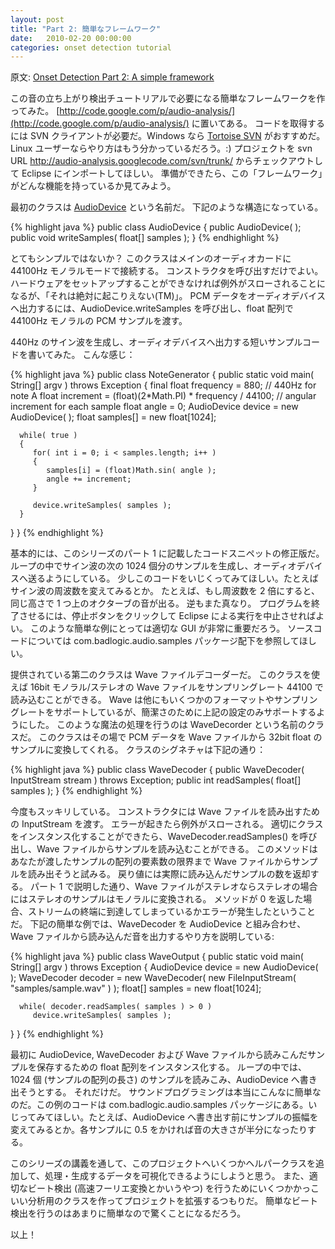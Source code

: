```yaml
---
layout: post
title: "Part 2: 簡単なフレームワーク"
date:   2010-02-20 00:00:00
categories: onset detection tutorial
---
```


原文: [Onset Detection Part 2: A simple framework](http://www.badlogicgames.com/wordpress/?p=125)

<!--
Well, i just put together a simple framework for all our onset detection tutorial needs.
It is located at http://code.google.com/p/audio-analysis/.
To get the code you will need an SVN client, on Windows Tortoise SVN is pretty good, you linux people should know your magic :).
Simply check out the project from the svn URL http://audio-analysis.googlecode.com/svn/trunk/ and import it into Eclipse.
Now that you are ready to go let’s see what this “framework” has in store.
-->

この音の立ち上がり検出チュートリアルで必要になる簡単なフレームワークを作ってみた。
[http://code.google.com/p/audio-analysis/](http://code.google.com/p/audio-analysis/) に置いてある。
コードを取得するには SVN クライアントが必要だ。Windows なら [Tortoise SVN](http://tortoisesvn.tigris.org/) がおすすめだ。Linux ユーザーならやり方はもう分かっているだろう。:)
プロジェクトを svn URL http://audio-analysis.googlecode.com/svn/trunk/ からチェックアウトして Eclipse にインポートしてほしい。
準備ができたら、この「フレームワーク」がどんな機能を持っているか見てみよう。

<!--
The first class is called AudioDevice.
It looks like this
-->

最初のクラスは [AudioDevice](http://code.google.com/p/audio-analysis/source/browse/trunk/src/com/badlogic/audio/io/AudioDevice.java) という名前だ。
下記のような構造になっている。

{% highlight java %}
public class AudioDevice
{
   public AudioDevice( );
   public void writeSamples( float[] samples );
}
{% endhighlight %}

<!--
Pretty simple, eh?
This will setup a connection to your primary audio card in 44100Hz mono mode.
Just invoke the constructor.
It will throw an exception if it couldn’t setup the hardware but “that should never happen”(TM).
To output PCM data to the audio device you invoke AudioDevice.writeSamples and pass in a float array of your 44100Hz mono PCM samples.
-->

とてもシンプルではないか？
このクラスはメインのオーディオカードに 44100Hz モノラルモードで接続する。
コンストラクタを呼び出すだけでよい。
ハードウェアをセットアップすることができなければ例外がスローされることになるが、「それは絶対に起こりえない(TM)」。
PCM データをオーディオデバイスへ出力するには、AudioDevice.writeSamples を呼び出し、float 配列で44100Hz モノラルの PCM サンプルを渡す。

<!--
I wrote a small example which will generate a sine wave at 440Hz and output it to the audio device.
It looks like this:
-->

440Hz のサイン波を生成し、オーディオデバイスへ出力する短いサンプルコードを書いてみた。
こんな感じ：

{% highlight java %}
public class NoteGenerator 
{
   public static void main( String[] argv ) throws Exception
   {
      final float frequency = 880; // 440Hz for note A
      float increment = (float)(2*Math.PI) * frequency / 44100; // angular increment for each sample
      float angle = 0;
      AudioDevice device = new AudioDevice( );
      float samples[] = new float[1024];
		
      while( true )
      {
         for( int i = 0; i < samples.length; i++ )
         {
            samples[i] = (float)Math.sin( angle );
            angle += increment;
         }
			
         device.writeSamples( samples );
      }
   }
}
{% endhighlight %}

<!--
It is basically a rewritten version of the code snippet in part 1 of this series.
In each loop iteration we generate the next 1024 samples of our sine wave and feed it to the audio device.
Play around with this code a little, e.g. change the frequency of the sine wave.
For example, if you double the frequency you get the same note in the next octave.
The inverse is also true.
To stop the program you have to kill it in Eclipse by clicking on the stop button.
A proper GUI would mean to much code for such simple examples.
You can find the source code in the package [com.badlogic.audio.samples](http://code.google.com/p/audio-analysis/source/browse/#svn/trunk/src/com/badlogic/audio/samples).
-->

基本的には、このシリーズのパート 1 に記載したコードスニペットの修正版だ。
ループの中でサイン波の次の 1024 個分のサンプルを生成し、オーディオデバイスへ送るようにしている。
少しこのコードをいじくってみてほしい。たとえばサイン波の周波数を変えてみるとか。
たとえば、もし周波数を 2 倍にすると、同じ高さで 1 つ上のオクターブの音が出る。
逆もまた真なり。
プログラムを終了させるには、停止ボタンをクリックして Eclipse による実行を中止させればよい。
このような簡単な例にとっては適切な GUI が非常に重要だろう。
ソースコードについては com.badlogic.audio.samples パッケージ配下を参照してほしい。

<!--
The second class i provide you is a Wave file decoder.
With this class you can read in Wave files in 16-bit mono/stereo with a sampling rate of 44100.
Wave supports a couple of other formats/sampling rates but for the sake of simplicity i only support the mentioned configurations.
The class that does all this magic is called WaveDecoder.
It will convert the PCM data from the Wave file to 32-bit float samples on the flie.
Here's the signatures of that class:
-->

提供されている第二のクラスは Wave ファイルデコーダーだ。
このクラスを使えば 16bit モノラル/ステレオの Wave ファイルをサンプリングレート 44100 で読み込むことができる。
Wave は他にもいくつかのフォーマットやサンプリングレートをサポートしているが、簡潔さのために上記の設定のみサポートするようにした。
このような魔法の処理を行うのは WaveDecorder という名前のクラスだ。
このクラスはその場で PCM データを Wave ファイルから 32bit float のサンプルに変換してくれる。
クラスのシグネチャは下記の通り：

{% highlight java %}
public class WaveDecoder
{ 
   public WaveDecoder( InputStream stream ) throws Exception;
   public int readSamples( float[] samples );
}
{% endhighlight %}

<!--
Again pretty slick.
In the constructor you pass in the InputStream from where the Wave file should be read.
If an error occured an exception will be thrown.
After you instantiated the class properly you can read the samples from the Wave file by a call to WaveDecoder.readSamples().
The method will try to read as many samples from the Wave file as there are elements in the samples array you pass in.
It will return you the actual number of samples read in.
If the Wave file is stereo the stereo samples get converted to a single mono sample as explained in part 1 of this series.
If the method returns 0 you know that the end of the stream has been reached or an error occured.
Here's a simple example how to use the WaveDecoder in combination with the AudioDevice to output sound read in from a Wave file:
-->

今度もスッキリしている。
コンストラクタには Wave ファイルを読み出すための InputStream を渡す。
エラーが起きたら例外がスローされる。
適切にクラスをインスタンス化することができたら、WaveDecoder.readSamples() を呼び出し、Wave ファイルからサンプルを読み込むことができる。
このメソッドはあなたが渡したサンプルの配列の要素数の限界まで Wave ファイルからサンプルを読み出そうと試みる。
戻り値には実際に読み込んだサンプルの数を返却する。
パート 1 で説明した通り、Wave ファイルがステレオならステレオの場合にはステレオのサンプルはモノラルに変換される。
メソッドが 0 を返した場合、ストリームの終端に到達してしまっているかエラーが発生したということだ。
下記の簡単な例では、WaveDecoder を AudioDevice と組み合わせ、Wave ファイルから読み込んだ音を出力するやり方を説明している:

{% highlight java %}
public class WaveOutput 
{
   public static void main( String[] argv ) throws Exception
   {
      AudioDevice device = new AudioDevice( );
      WaveDecoder decoder = new WaveDecoder( new FileInputStream( "samples/sample.wav" ) );
      float[] samples = new float[1024];
                
      while( decoder.readSamples( samples ) > 0 )
         device.writeSamples( samples );
   }
}
{% endhighlight %}

<!--
We first construct the AudioDevice and the WaveDecoder as well as a float array that holds the samples read in from the Wave file. In each loop iteration we try to read in 1024 samples (the length of the samples array) and write those samples to the AudioDevice. That's it.
Sound programming is really that easy. The code for the example can be found in the package com.badlogic.audio.samples. Play around with it. You could for example alter the amplitude of the samples, e.g. half the loudness by multiplying each sample with 0.5 before writting them to the AudioDevice.
-->

最初に AudioDevice, WaveDecoder および Wave ファイルから読みこんだサンプルを保存するための float 配列をインスタンス化する。
ループの中では、1024 個 (サンプルの配列の長さ) のサンプルを読みこみ、AudioDevice へ書き出そうとする。
それだけだ。
サウンドプログラミングは本当にこんなに簡単なのだ。この例のコードは com.badlogic.audio.samples パッケージにある。いじってみてほしい。たとえば、AudioDevice へ書き出す前にサンプルの振幅を変えてみるとか。各サンプルに 0.5 をかければ音の大きさが半分になったりする。

<!--
I'll add some helper classes to this project to visualize the data we process/generate over the course of the series.
We'll also extend the project by some nifty analysis classes that will allow us to do proper beat detection (can you say Fast Fourier Transform?).
You will be surprised at how easy it is to do simple beat detection :)
-->

このシリーズの講義を通して、このプロジェクトへいくつかヘルパークラスを追加して、処理・生成するデータを可視化できるようにしようと思う。
また、適切なビート検出 (高速フーリエ変換とかいうやつ) を行うためにいくつかかっこいい分析用のクラスを作ってプロジェクトを拡張するつもりだ。
簡単なビート検出を行うのはあまりに簡単なので驚くことになるだろう。

<!--
Over and Out.
-->

以上！
